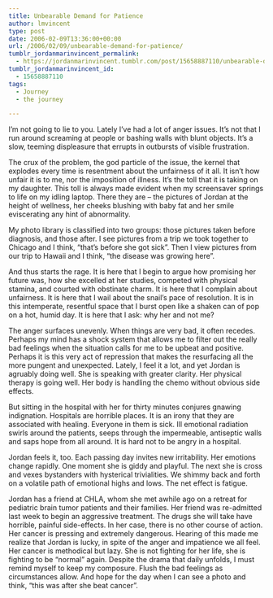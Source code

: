 ```yaml
---
title: Unbearable Demand for Patience
author: lmvincent
type: post
date: 2006-02-09T13:36:00+00:00
url: /2006/02/09/unbearable-demand-for-patience/
tumblr_jordanmarinvincent_permalink:
  - https://jordanmarinvincent.tumblr.com/post/15658887110/unbearable-demand-for-patience
tumblr_jordanmarinvincent_id:
  - 15658887110
tags:
  - Journey
  - the journey

---
```

I&rsquo;m not going to lie to you. Lately I&rsquo;ve had a lot of anger issues. It&rsquo;s not that I run around screaming at people or bashing walls with blunt objects. It&rsquo;s a slow, teeming displeasure that errupts in outbursts of visible frustration.

The crux of the problem, the god particle of the issue, the kernel that explodes every time is resentment about the unfairness of it all. It isn&rsquo;t how unfair it is to me, nor the imposition of illness. It&rsquo;s the toll that it is taking on my daughter. This toll is always made evident when my screensaver springs to life on my idling laptop. There they are &ndash; the pictures of Jordan at the height of wellness, her cheeks blushing with baby fat and her smile eviscerating any hint of abnormality.<a name="more"></a>

My photo library is classified into two groups: those pictures taken before diagnosis, and those after. I see pictures from a trip we took together to Chicago and I think, &ldquo;that&rsquo;s before she got sick&rdquo;. Then I view pictures from our trip to Hawaii and I think, &ldquo;the disease was growing here&rdquo;.

And thus starts the rage. It is here that I begin to argue how promising her future was, how she excelled at her studies, competed with physical stamina, and courted with obstinate charm. It is here that I complain about unfairness. It is here that I wail about the snail&rsquo;s pace of resolution. It is in this intemperate, resentful space that I burst open like a shaken can of pop on a hot, humid day. It is here that I ask: why her and not me?

The anger surfaces unevenly. When things are very bad, it often recedes. Perhaps my mind has a shock system that allows me to filter out the really bad feelings when the situation calls for me to be upbeat and positive. Perhaps it is this very act of repression that makes the resurfacing all the more pungent and unexpected. Lately, I feel it a lot, and yet Jordan is agruably doing well. She is speaking with greater clarity. Her physical therapy is going well. Her body is handling the chemo without obvious side effects.

But sitting in the hospital with her for thirty minutes conjures gnawing indignation. Hospitals are horrible places. It is an irony that they are associated with healing. Everyone in them is sick. Ill emotional radiation swirls around the patients, seeps through the impermeable, antiseptic walls and saps hope from all around. It is hard not to be angry in a hospital.

Jordan feels it, too. Each passing day invites new irritability. Her emotions change rapidly. One moment she is giddy and playful. The next she is cross and vexes bystanders with hysterical trivialities. We shimmy back and forth on a volatile path of emotional highs and lows. The net effect is fatigue.

Jordan has a friend at CHLA, whom she met awhile ago on a retreat for pediatric brain tumor patients and their families. Her friend was re-admitted last week to begin an aggressive treatment. The drugs she will take have horrible, painful side-effects. In her case, there is no other course of action. Her cancer is pressing and extremely dangerous. Hearing of this made me realize that Jordan is lucky, in spite of the anger and impatience we all feel. Her cancer is methodical but lazy. She is not fighting for her life, she is fighting to be &ldquo;normal&rdquo; again. Despite the drama that daily unfolds, I must remind myself to keep my composure. Flush the bad feelings as circumstances allow. And hope for the day when I can see a photo and think, &ldquo;this was after she beat cancer&rdquo;.

<div class="blogger-post-footer">
  <img loading="lazy" width="1" height="1" src="https://blogger.googleusercontent.com/tracker/9039099668816362935-8619395350861079372?l=jordansjourney2.blogspot.com" alt="" />
</div>